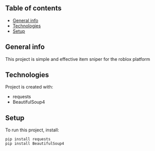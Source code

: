 ## Table of contents
* [General info](#general-info)
* [Technologies](#technologies)
* [Setup](#setup)

## General info
This project is simple and effective item sniper for the roblox platform
	
## Technologies
Project is created with:
* requests
* BeautifulSoup4
	
## Setup
To run this project, install:

```
pip install requests
pip install BeautifulSoup4
```
